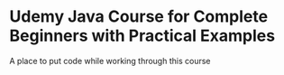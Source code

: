 # Udemy Java Course for Complete Beginners with Practical Examples
A place to put code while working through this course
